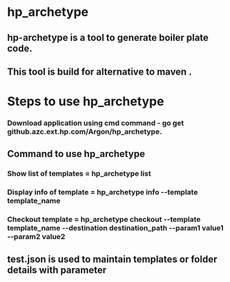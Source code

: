 # hp_archetype

## hp-archetype is a tool to generate boiler plate code.
## This tool is build for alternative to maven .

#  Steps to use hp_archetype

### Download application using cmd command - go get github.azc.ext.hp.com/Argon/hp_archetype.

## Command to use hp_archetype 
### Show list of templates =  hp_archetype list 
### Display info of template = hp_archetype info --template template_name
### Checkout template = hp_archetype checkout --template template_name --destination destination_path --param1 value1 --param2 value2 

## test.json is used to maintain templates or folder details with parameter 
